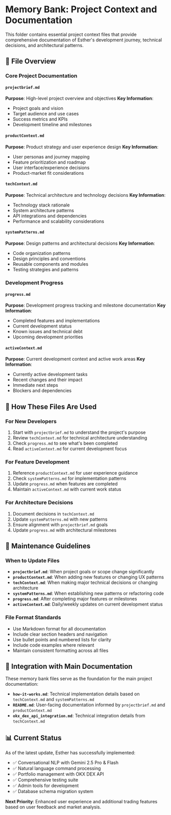 # Memory Bank: Project Context and Documentation

This folder contains essential project context files that provide comprehensive documentation of Esther's development journey, technical decisions, and architectural patterns.

## 📁 File Overview

### Core Project Documentation

#### `projectbrief.md`
**Purpose**: High-level project overview and objectives
**Key Information**:
- Project goals and vision
- Target audience and use cases
- Success metrics and KPIs
- Development timeline and milestones

#### `productContext.md`
**Purpose**: Product strategy and user experience design
**Key Information**:
- User personas and journey mapping
- Feature prioritization and roadmap
- User interface/experience decisions
- Product-market fit considerations

#### `techContext.md`
**Purpose**: Technical architecture and technology decisions
**Key Information**:
- Technology stack rationale
- System architecture patterns
- API integrations and dependencies
- Performance and scalability considerations

#### `systemPatterns.md`
**Purpose**: Design patterns and architectural decisions
**Key Information**:
- Code organization patterns
- Design principles and conventions
- Reusable components and modules
- Testing strategies and patterns

### Development Progress

#### `progress.md`
**Purpose**: Development progress tracking and milestone documentation
**Key Information**:
- Completed features and implementations
- Current development status
- Known issues and technical debt
- Upcoming development priorities

#### `activeContext.md`
**Purpose**: Current development context and active work areas
**Key Information**:
- Currently active development tasks
- Recent changes and their impact
- Immediate next steps
- Blockers and dependencies

## 🔄 How These Files Are Used

### For New Developers
1. Start with `projectbrief.md` to understand the project's purpose
2. Review `techContext.md` for technical architecture understanding
3. Check `progress.md` to see what's been completed
4. Read `activeContext.md` for current development focus

### For Feature Development
1. Reference `productContext.md` for user experience guidance
2. Check `systemPatterns.md` for implementation patterns
3. Update `progress.md` when features are completed
4. Maintain `activeContext.md` with current work status

### For Architecture Decisions
1. Document decisions in `techContext.md`
2. Update `systemPatterns.md` with new patterns
3. Ensure alignment with `projectbrief.md` goals
4. Update `progress.md` with architectural milestones

## 📝 Maintenance Guidelines

### When to Update Files
- **`projectbrief.md`**: When project goals or scope change significantly
- **`productContext.md`**: When adding new features or changing UX patterns
- **`techContext.md`**: When making major technical decisions or changing architecture
- **`systemPatterns.md`**: When establishing new patterns or refactoring code
- **`progress.md`**: After completing major features or milestones
- **`activeContext.md`**: Daily/weekly updates on current development status

### File Format Standards
- Use Markdown format for all documentation
- Include clear section headers and navigation
- Use bullet points and numbered lists for clarity
- Include code examples where relevant
- Maintain consistent formatting across all files

## 🎯 Integration with Main Documentation

These memory bank files serve as the foundation for the main project documentation:

- **`how-it-works.md`**: Technical implementation details based on `techContext.md` and `systemPatterns.md`
- **`README.md`**: User-facing documentation informed by `projectbrief.md` and `productContext.md`
- **`okx_dex_api_integration.md`**: Technical integration details from `techContext.md`

## 📊 Current Status

As of the latest update, Esther has successfully implemented:
- ✅ Conversational NLP with Gemini 2.5 Pro & Flash
- ✅ Natural language command processing
- ✅ Portfolio management with OKX DEX API
- ✅ Comprehensive testing suite
- ✅ Admin tools for development
- ✅ Database schema migration system

**Next Priority**: Enhanced user experience and additional trading features based on user feedback and market analysis. 